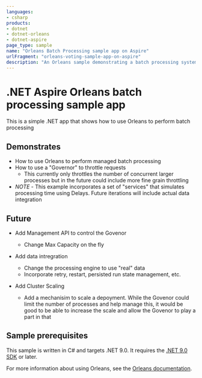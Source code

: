 ```yaml
---
languages:
- csharp
products:
- dotnet
- dotnet-orleans
- dotnet-aspire
page_type: sample
name: "Orleans Batch Processing sample app on Aspire"
urlFragment: "orleans-voting-sample-app-on-aspire"
description: "An Orleans sample demonstrating a batch processing system on Aspire."
---
```


# .NET Aspire Orleans batch processing sample app

This is a simple .NET app that shows how to use Orleans to perform batch processing

## Demonstrates

- How to use Orleans to perform managed batch processing
- How to use a "Governor" to throttle requests
    -  This currently only throttles the number of concurrent larger processes but in the future could include more fine grain throttling
- *NOTE* - This example incorporates a set of "services" that simulates processing time using Delays.  Future iterations will include actual data integration

## Future
- Add Management API to control the Govenor
    - Change Max Capacity on the fly

- Add data intregration
    - Change the processing engine to use "real" data
    - Incorporate retry, restart, persisted run state management, etc.

- Add Cluster Scaling
    - Add a mechanisim to scale a depoyment.  While the Govenor could limit the number of processes and help manage this, it would be good to be able to increase the scale and allow the Govenor to play a part in that

## Sample prerequisites

This sample is written in C# and targets .NET 9.0. It requires the [.NET 9.0 SDK](https://dotnet.microsoft.com/download/dotnet/9.0) or later.

For more information about using Orleans, see the [Orleans documentation](https://learn.microsoft.com/dotnet/orleans).